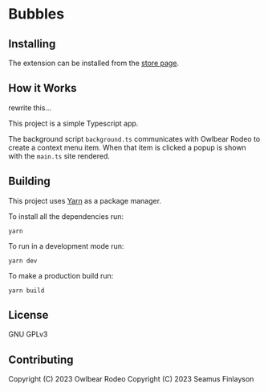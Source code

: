 # Bubbles



## Installing

The extension can be installed from the [store page]().

## How it Works

rewrite this...

This project is a simple Typescript app.

The background script `background.ts` communicates with Owlbear Rodeo to create a context menu item. When that item is clicked a popup is shown with the `main.ts` site rendered.

## Building

This project uses [Yarn](https://yarnpkg.com/) as a package manager.

To install all the dependencies run:

`yarn`

To run in a development mode run:

`yarn dev`

To make a production build run:

`yarn build`

## License

GNU GPLv3

## Contributing

Copyright (C) 2023 Owlbear Rodeo
Copyright (C) 2023 Seamus Finlayson
